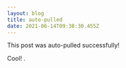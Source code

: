 ```yaml
---
layout: blog
title: auto-pulled
date: 2021-06-14T09:38:30.455Z
---
```

This post was auto-pulled successfully!

Cool! .